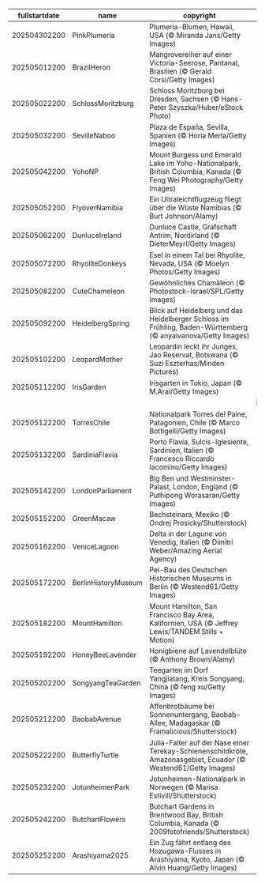 |fullstartdate|name|copyright|title|image|
|--|--|--|--|--|
202504302200|PinkPlumeria|Plumeria-Blumen, Hawaii, USA (© Miranda Jans/Getty Images)|Aloha!|![](/de-DE/2025/05/202504302200PinkPlumeria.jpg)|
202505012200|BrazilHeron|Mangrovereiher auf einer Victoria-Seerose, Pantanal, Brasilien (© Gerald Corsi/Getty Images)|Alleine segeln|![](/de-DE/2025/05/202505012200BrazilHeron.jpg)|
202505022200|SchlossMoritzburg|Schloss Moritzburg bei Dresden, Sachsen (© Hans-Peter Szyszka/Huber/eStock Photo)|Wie im Märchen|![](/de-DE/2025/05/202505022200SchlossMoritzburg.jpg)|
202505032200|SevilleNaboo|Plaza de España, Sevilla, Spanien (© Horia Merla/Getty Images)|Willkommen auf dem Planeten Naboo!|![](/de-DE/2025/05/202505032200SevilleNaboo.jpg)|
202505042200|YohoNP|Mount Burgess und Emerald Lake im Yoho-Nationalpark, British Columbia, Kanada (© Feng Wei Photography/Getty Images)|Fossilien, Wasserfälle und Waldwege|![](/de-DE/2025/05/202505042200YohoNP.jpg)|
202505052200|FlyoverNamibia|Ein Ultraleichtflugzeug fliegt über die Wüste Namibias (© Burt Johnson/Alamy)|Kein gewöhnlicher Wüstentrip|![](/de-DE/2025/05/202505052200FlyoverNamibia.jpg)|
202505062200|DunluceIreland|Dunluce Castle, Grafschaft Antrim, Nordirland (© DieterMeyrl/Getty Images)|Mystische Mauern|![](/de-DE/2025/05/202505062200DunluceIreland.jpg)|
202505072200|RhyoliteDonkeys|Esel in einem Tal bei Rhyolite, Nevada, USA (© Moelyn Photos/Getty Images)|Von wegen faul|![](/de-DE/2025/05/202505072200RhyoliteDonkeys.jpg)|
202505082200|CuteChameleon|Gewöhnliches Chamäleon (© Photostock-Israel/SPL/Getty Images)|Der Meister der Tarnung|![](/de-DE/2025/05/202505082200CuteChameleon.jpg)|
202505092200|HeidelbergSpring|Blick auf Heidelberg und das Heidelberger Schloss im Frühling, Baden-Württemberg (© anyaivanova/Getty Images)|Malerische Idylle|![](/de-DE/2025/05/202505092200HeidelbergSpring.jpg)|
202505102200|LeopardMother|Leopardin leckt ihr Junges, Jao Reservat, Botswana (© Suzi Eszterhas/Minden Pictures)|Tierische Mutterliebe|![](/de-DE/2025/05/202505102200LeopardMother.jpg)|
202505112200|IrisGarden|Irisgarten in Tokio, Japan (© M.Arai/Getty Images)|Violettes Blütenmeer|![](/de-DE/2025/05/202505112200IrisGarden.jpg)|
||||![](/de-DE/2025/05/.jpg)|
202505122200|TorresChile|Nationalpark Torres del Paine, Patagonien, Chile (© Marco Bottigelli/Getty Images)|Magische Naturkulisse|![](/de-DE/2025/05/202505122200TorresChile.jpg)|
202505132200|SardiniaFlavia|Porto Flavia, Sulcis-Iglesiente, Sardinien, Italien (© Francesco Riccardo Iacomino/Getty Images)|Ein gewagtes Projekt|![](/de-DE/2025/05/202505132200SardiniaFlavia.jpg)|
202505142200|LondonParliament|Big Ben und Westminster-Palast, London, England (© Puthipong Worasaran/Getty Images)|Geschichtsträchtige Kulisse|![](/de-DE/2025/05/202505142200LondonParliament.jpg)|
202505152200|GreenMacaw|Bechsteinara, Mexiko (© Ondrej Prosicky/Shutterstock)|Die Vielfalt der Natur|![](/de-DE/2025/05/202505152200GreenMacaw.jpg)|
202505162200|VeniceLagoon|Delta in der Lagune von Venedig, Italien (© Dimitri Weber/Amazing Aerial Agency)|Die venezianische „Dolce Vita“|![](/de-DE/2025/05/202505162200VeniceLagoon.jpg)|
202505172200|BerlinHistoryMuseum|Pei-Bau des Deutschen Historischen Museums in Berlin (© Westend61/Getty Images)|Auf ins Museum!|![](/de-DE/2025/05/202505172200BerlinHistoryMuseum.jpg)|
202505182200|MountHamilton|Mount Hamilton, San Francisco Bay Area, Kalifornien, USA (© Jeffrey Lewis/TANDEM Stills + Motion)|Kreuz und quer durch Kalifornien|![](/de-DE/2025/05/202505182200MountHamilton.jpg)|
202505192200|HoneyBeeLavender|Honigbiene auf Lavendelblüte (© Anthony Brown/Alamy)|Klein, aber von großer Bedeutung|![](/de-DE/2025/05/202505192200HoneyBeeLavender.jpg)|
202505202200|SongyangTeaGarden|Teegarten im Dorf Yangjiatang, Kreis Songyang, China (© feng xu/Getty Images)|Die Kunst der Entspannung|![](/de-DE/2025/05/202505202200SongyangTeaGarden.jpg)|
202505212200|BaobabAvenue|Affenbrotbäume bei Sonnenuntergang, Baobab-Allee, Madagaskar (© Framalicious/Shutterstock)|Majestätische Riesen der Natur|![](/de-DE/2025/05/202505212200BaobabAvenue.jpg)|
202505222200|ButterflyTurtle|Julia-Falter auf der Nase einer Terekay-Schienenschildkröte, Amazonasgebiet, Ecuador (© Westend61/Getty Images)|Intelligente Anpassungskünstler|![](/de-DE/2025/05/202505222200ButterflyTurtle.jpg)|
202505232200|JotunheimenPark|Jotunheimen-Nationalpark in Norwegen (© Marisa Estivill/Shutterstock)|Die wilde Seite des Nordens|![](/de-DE/2025/05/202505232200JotunheimenPark.jpg)|
202505242200|ButchartFlowers|Butchart Gardens in Brentwood Bay, British Columbia, Kanada (© 2009fotofriends/Shutterstock)|Zauberhafte Blütenvielfalt|![](/de-DE/2025/05/202505242200ButchartFlowers.jpg)|
202505252200|Arashiyama2025|Ein Zug fährt entlang des Hozugawa-Flusses in Arashiyama, Kyoto, Japan (© Alvin Huang/Getty Images)|Eine nostalgische Reise|![](/de-DE/2025/05/202505252200Arashiyama2025.jpg)|
